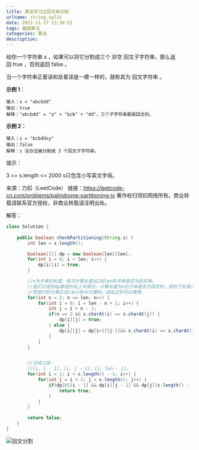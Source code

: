 ```yaml
---
title: 算法学习之回文串分割
urlname: string_split
date: 2021-11-17 13:36:51
tags: 基础算法
categories: 算法
description: 
---
```

给你一个字符串 s ，如果可以将它分割成三个 非空 回文子字符串，那么返回 true ，否则返回 false 。

当一个字符串正着读和反着读是一模一样的，就称其为 回文字符串 。
<!-- more -->
**示例 1**：

```
输入：s = "abcbdd"
输出：true
解释："abcbdd" = "a" + "bcb" + "dd"，三个子字符串都是回文的。
```

**示例 2：**

```
输入：s = "bcbddxy"
输出：false
解释：s 没办法被分割成 3 个回文子字符串。
```

提示：

3 <= s.length <= 2000
s只包含小写英文字母。

来源：力扣（LeetCode）
链接：https://leetcode-cn.com/problems/palindrome-partitioning-iv
著作权归领扣网络所有。商业转载请联系官方授权，非商业转载请注明出处。



解答：

```java
class Solution {
   
    public boolean checkPartitioning(String s) {
        int len = s.length();

        boolean[][] dp = new boolean[len][len];
        for(int i = 0; i < len; i++) {
            dp[i][i] = true;
        }

        //n为子串的长度，依次计算长度从2到len的子串是否为回文串。
        //我们只用到dp数组的右上半部分。计算长度为n的子串是否为回文时，用到了长度为n - 1的子串是否为回文的值。
        //而我们的计算正式n从小到大计算的，因此正好可以使用。
        for(int n = 2; n <= len; n++) {
            for(int i = 0; i < len - n + 1; i++) {
                int j = i + n - 1;
                if(n == 2 && s.charAt(i) == s.charAt(j)) {
                    dp[i][j] = true;
                } else {
                    dp[i][j] = dp[i+1][j-1]&& s.charAt(i) == s.charAt(j);
                }
            }
        }


        //分成三段：
        //[i, i - 1]、[i, j - 1]、[j, len - 1]。
        for(int i = 1; i < s.length() - 1; i++) {
            for(int j = i + 1; j < s.length(); j++) {
                if(dp[0][i - 1] && dp[i][j - 1] && dp[j][s.length() - 1]) {
                    return true;
                }
            }
        }

        return false;
    }   
}
```

![回文分割](/images/%E5%9B%9E%E6%96%87%E5%88%86%E5%89%B2.jpg)